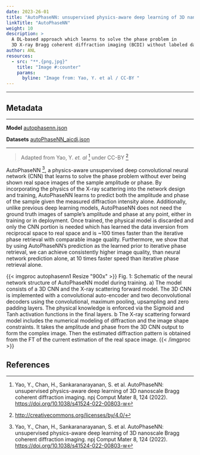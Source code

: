 ```yaml
---
date: 2023-26-01
title: "AutoPhaseNN: unsupervised physics-aware deep learning of 3D nanoscale Bragg coherent diffraction imaging"
linkTitle: "AutoPhaseNN"
weight: 10
description: >
  A DL-based approach which learns to solve the phase problem in
  3D X-ray Bragg coherent diffraction imaging (BCDI) without labeled data.
author: ANL
resources:
  - src: "**.{png,jpg}"
    title: "Image #:counter"
    params:
      byline: "Image from: Yao, Y. et al / CC-BY "
---
```


---

## Metadata

---

**Model** [autophasenn.json](https://github.com/icl-utk-edu/sabath/blob/main/var/sabath/assets/sabath/models/a/autophasenn.json)

**Datasets** [autoPhaseNN_aicdi.json](https://github.com/icl-utk-edu/sabath/blob/main/var/sabath/assets/sabath/datasets/a/autoPhaseNN_aicdi.json)

---

> Adapted from Yao, Y. _et. al_ [^1] under CC-BY [^2]

AutoPhaseNN [^1], a physics-aware unsupervised deep convolutional neural network
(CNN) that learns to solve the phase problem without ever being shown real space
images of the sample amplitude or phase. By incorporating the physics of the
X-ray scattering into the network design and training, AutoPhaseNN learns to
predict both the amplitude and phase of the sample given the measured
diffraction intensity alone. Additionally, unlike previous deep learning models,
AutoPhaseNN does not need the ground truth images of sample’s amplitude and
phase at any point, either in training or in deployment. Once trained, the
physical model is discarded and only the CNN portion is needed which has learned
the data inversion from reciprocal space to real space and is ~100 times faster
than the iterative phase retrieval with comparable image quality. Furthermore,
we show that by using AutoPhaseNN’s prediction as the learned prior to iterative
phase retrieval, we can achieve consistently higher image quality, than neural
network prediction alone, at 10 times faster speed than iterative phase
retrieval alone.

{{< imgproc autophasenn1 Resize "900x" >}}
Fig. 1: Schematic of the neural network structure of AutoPhaseNN model during training.
a) The model consists of a 3D CNN and the X-ray scattering forward model. The 3D
CNN is implemented with a convolutional auto-encoder and two deconvolutional
decoders using the convolutional, maximum pooling, upsampling and zero padding
layers. The physical knowledge is enforced via the Sigmoid and Tanh activation
functions in the final layers. b The X-ray scattering forward model includes the
numerical modeling of diffraction and the image shape constraints. It takes the
amplitude and phase from the 3D CNN output to form the complex image. Then the
estimated diffraction pattern is obtained from the FT of the current estimation
of the real space image.
{{< /imgproc >}}

## References

[^1]: Yao, Y., Chan, H., Sankaranarayanan, S. et al. AutoPhaseNN: unsupervised physics-aware deep learning of 3D nanoscale Bragg coherent diffraction imaging. npj Comput Mater 8, 124 (2022). https://doi.org/10.1038/s41524-022-00803-w
[^2]: http://creativecommons.org/licenses/by/4.0/
